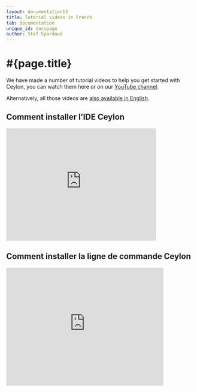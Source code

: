 ```yaml
---
layout: documentation13
title: Tutorial videos in French
tab: documentation
unique_id: docspage
author: Stef Epardaud
---
```


# #{page.title}

We have made a number of tutorial videos to help you get started with Ceylon, you can watch them here or
on our [YouTube channel](http://www.youtube.com/user/CeylonLang/videos).

Alternatively, all those videos are [also available in English](..).

## Comment installer l’IDE Ceylon

<iframe width="400" height="300" src="http://www.youtube.com/embed/on0_3Rx-348" frameborder="0" allowfullscreen="yes"> </iframe>

## Comment installer la ligne de commande Ceylon

<iframe width="420" height="315" src="http://www.youtube.com/embed/Eiuk6q2W-8k" frameborder="0" allowfullscreen="yes"> </iframe>